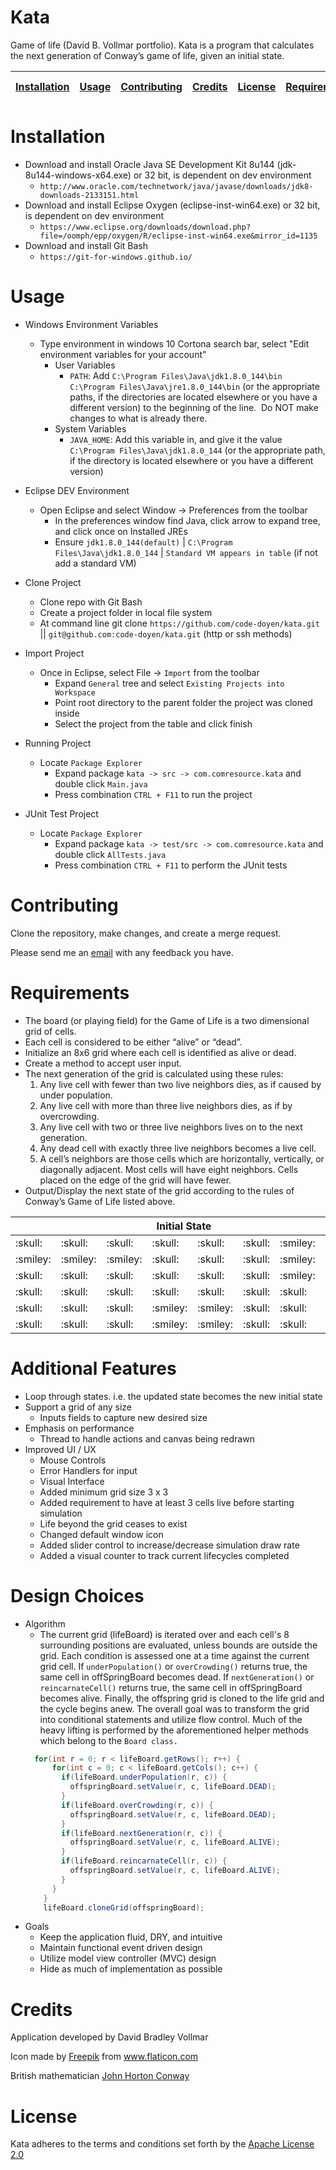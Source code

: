 # Kata
Game of life (David B. Vollmar portfolio). Kata is a program that calculates the next generation of Conway’s game of life, given an initial state.

| [Installation](#installation) | [Usage](#usage) | [Contributing](#contributing) | [Credits](#credits) | [License](#license) | [Requirements](#requirements) | [Additional features](#additional-features) | [Design choices](#design-choices) | 
|:------------|:----------------|:--------------|:----------------|:---------|:-----------|:----------|:---------|

# Installation 

* Download and install Oracle Java SE Development Kit 8u144 (jdk-8u144-windows-x64.exe) or 32 bit, is dependent on dev environment  
  - ```http://www.oracle.com/technetwork/java/javase/downloads/jdk8-downloads-2133151.html```
* Download and install Eclipse Oxygen (eclipse-inst-win64.exe) or 32 bit, is dependent on dev environment
  - ```https://www.eclipse.org/downloads/download.php?file=/oomph/epp/oxygen/R/eclipse-inst-win64.exe&mirror_id=1135```
* Download and install Git Bash
  - ```https://git-for-windows.github.io/```

# Usage
* Windows Environment Variables
  - Type environment in windows 10 Cortona search bar, select "Edit environment variables for your account"
    * User Variables
      - ```PATH```: Add ```C:\Program Files\Java\jdk1.8.0_144\bin``` ```C:\Program Files\Java\jre1.8.0_144\bin``` (or the appropriate paths, if the directories are located elsewhere or you have a different version) to the beginning of the line.  Do NOT make changes to what is already there.
    * System Variables
      - ```JAVA_HOME```: Add this variable in, and give it the value ```C:\Program Files\Java\jdk1.8.0_144``` (or the appropriate path, if the directory is located elsewhere or you have a different version)

* Eclipse DEV Environment
  - Open Eclipse and select Window -> Preferences from the toolbar
    * In the preferences window find Java, click arrow to expand tree, and click once on Installed JREs
    * Ensure ```jdk1.8.0_144(default)``` | ```C:\Program Files\Java\jdk1.8.0_144``` | ```Standard VM appears in table``` (if not add a standard VM)
    

* Clone Project
  - Clone repo with Git Bash
  - Create a project folder in local file system
  - At command line git clone ```https://github.com/code-doyen/kata.git``` || ```git@github.com:code-doyen/kata.git```  (http or ssh methods)

* Import Project
  - Once in Eclipse, select File -> ```Import``` from the toolbar
    - Expand ```General``` tree and select ```Existing Projects into Workspace```
    - Point root directory to the parent folder the project was cloned inside
    - Select the project from the table and click finish

* Running Project
  - Locate ```Package Explorer```
    - Expand package ```kata -> src -> com.comresource.kata``` and double click ```Main.java```
    - Press combination ```CTRL + F11``` to run the project

* JUnit Test Project
  - Locate ```Package Explorer```
    - Expand package ```kata -> test/src -> com.comresource.kata``` and double click ```AllTests.java```
    - Press combination ```CTRL + F11``` to perform the JUnit tests

# Contributing
Clone the repository, make changes, and create a merge request.

Please send me an [email](mailto:david.bradley.vollmar@gmail.com) with any feedback you have.

# Requirements
* The board (or playing field) for the Game of Life is a two dimensional grid of cells.
* Each cell is considered to be either “alive” or “dead”.
* Initialize an 8x6 grid where each cell is identified as alive or dead.
* Create a method to accept user input.
* The next generation of the grid is calculated using these rules:
  1. Any live cell with fewer than two live neighbors dies, as if caused by under population.
  2. Any live cell with more than three live neighbors dies, as if by overcrowding.
  3. Any live cell with two or three live neighbors lives on to the next generation.
  4. Any dead cell with exactly three live neighbors becomes a live cell.
  5. A cell’s neighbors are those cells which are horizontally, vertically, or diagonally adjacent.
  Most cells will have eight neighbors. Cells placed on the edge of the grid will have fewer.
* Output/Display the next state of the grid according to the rules of Conway’s Game of Life listed above.

<table style="display: border: 1px solid;">
  <thead>
  <tr><th colspan="8">Initial State</th><th>:repeat:</th><th colspan="8">New State</th></tr>
  </thead>
  <tbody>
  <tr>
    <td>:skull:</td><td>:skull:</td><td>:skull:</td><td>:skull:</td>
    <td>:skull:</td><td>:skull:</td><td>:smiley:</td><td >:skull:</td><td rowspan="6"></td>
    <td>:skull:</td><td>:smiley:</td><td>:skull:</td><td>:skull:</td>
    <td>:skull:</td><td>:skull:</td><td>:skull:</td><td>:skull:</td>
  </tr>
  <tr>
    <td>:smiley:</td><td>:smiley:</td><td>:smiley:</td><td>:skull:</td>
    <td>:skull:</td><td>:skull:</td><td>:smiley:</td><td>:skull:</td>
    <td>:skull:</td><td>:smiley:</td><td>:skull:</td><td>:skull:</td>
    <td>:skull:</td><td>:smiley:</td><td>:smiley:</td><td>:smiley:</td>
  </tr>
  <tr>
    <td>:skull:</td><td>:skull:</td><td>:skull:</td><td>:skull:</td>
    <td>:skull:</td><td>:skull:</td><td>:smiley:</td><td>:skull:</td>
    <td>:skull:</td><td>:smiley:</td> <td>:skull:</td><td>:skull:</td>
    <td>:skull:</td><td>:skull:</td><td>:skull:</td><td>:skull:</td>
  </tr>
  <tr>
    <td>:skull:</td><td>:skull:</td><td>:skull:</td><td>:skull:</td>
    <td>:skull:</td><td>:skull:</td><td>:skull:</td><td>:skull:</td>
    <td>:skull:</td><td>:skull:</td><td>:skull:</td><td>:skull:</td>
    <td>:skull:</td><td>:skull:</td><td>:skull:</td><td>:skull:</td>
  </tr>
  <tr>
    <td>:skull:</td><td>:skull:</td><td>:skull:</td><td>:smiley:</td>
    <td>:smiley:</td><td>:skull:</td><td>:skull:</td><td>:skull:</td>
    <td>:skull:</td><td>:skull:</td><td>:skull:</td><td>:smiley:</td>
    <td>:smiley:</td><td>:skull:</td><td>:skull:</td><td>:skull:</td>
  </tr>
  <tr>
    <td>:skull:</td><td>:skull:</td><td>:skull:</td><td>:smiley:</td>
    <td>:smiley:</td><td>:skull:</td><td>:skull:</td><td>:skull:</td>
    <td>:skull:</td><td>:skull:</td><td>:skull:</td><td>:smiley:</td>
    <td>:smiley:</td><td>:skull:</td><td>:skull:</td><td>:skull:</td>
  </tr>
  </tbody>
</table>
                         
# Additional Features 
* Loop through states. i.e. the updated state becomes the new initial state
* Support a grid of any size
  - Inputs fields to capture new desired size
* Emphasis on performance
  - Thread to handle actions and canvas being redrawn
* Improved UI / UX
  - Mouse Controls
  - Error Handlers for input
  - Visual Interface
  - Added minimum grid size 3 x 3
  - Added requirement to have at least 3 cells live before starting simulation
  - Life beyond the grid ceases to exist
  - Changed default window icon
  - Added slider control to increase/decrease simulation draw rate
  - Added a visual counter to track current lifecycles completed
# Design Choices
* Algorithm
  - The current grid (lifeBoard) is iterated over and each cell's 8 surrounding positions are evaluated, unless bounds are outside the grid. Each condition is assessed one at a time against the current grid cell. If ```underPopulation()``` or ```overCrowding()``` returns true, the same cell in offSpringBoard becomes dead. If ```nextGeneration()``` or ```reincarnateCell()``` returns true, the same cell in offSpringBoard becomes alive. Finally, the offspring grid is cloned to the life grid and the cycle begins anew. The overall goal was to transform the grid into conditional statements and utilize flow control. Much of the heavy lifting is performed by the aforementioned helper methods which belong to the ```Board class.```   
  ```java
    for(int r = 0; r < lifeBoard.getRows(); r++) {
        for(int c = 0; c < lifeBoard.getCols(); c++) {
          if(lifeBoard.underPopulation(r, c)) {
            offspringBoard.setValue(r, c, lifeBoard.DEAD);
          }
          if(lifeBoard.overCrowding(r, c)) {
            offspringBoard.setValue(r, c, lifeBoard.DEAD);
          }
          if(lifeBoard.nextGeneration(r, c)) {
            offspringBoard.setValue(r, c, lifeBoard.ALIVE);
          }
          if(lifeBoard.reincarnateCell(r, c)) {
            offspringBoard.setValue(r, c, lifeBoard.ALIVE);
          }
        }
      }
      lifeBoard.cloneGrid(offspringBoard);
  ```
* Goals
  - Keep the application fluid, DRY, and intuitive
  - Maintain functional event driven design
  - Utilize model view controller (MVC) design
  - Hide as much of implementation as possible 
  
# Credits
Application developed by David Bradley Vollmar 

Icon made by [Freepik](http://www.freepik.com/) from www.flaticon.com

British mathematician [John Horton Conway](https://en.wikipedia.org/wiki/Conway%27s_Game_of_Life)  

# License
Kata adheres to the terms and conditions set forth by the [Apache License 2.0](/LICENSE)
